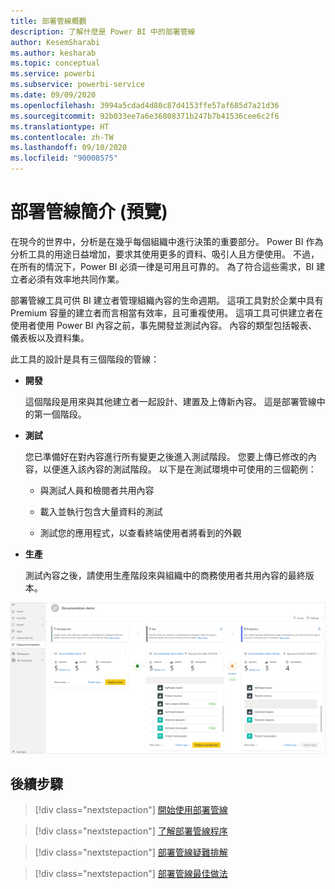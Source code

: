 ```yaml
---
title: 部署管線概觀
description: 了解什麼是 Power BI 中的部署管線
author: KesemSharabi
ms.author: kesharab
ms.topic: conceptual
ms.service: powerbi
ms.subservice: powerbi-service
ms.date: 09/09/2020
ms.openlocfilehash: 3994a5cdad4d80c87d4153ffe57af685d7a21d36
ms.sourcegitcommit: 92b033ee7a6e36808371b247b7b41536cee6c2f6
ms.translationtype: HT
ms.contentlocale: zh-TW
ms.lasthandoff: 09/10/2020
ms.locfileid: "90008575"
---
```

# <a name="introduction-to-deployment-pipelines-preview"></a>部署管線簡介 (預覽)

在現今的世界中，分析是在幾乎每個組織中進行決策的重要部分。 Power BI 作為分析工具的用途日益增加，要求其使用更多的資料、吸引人且方便使用。 不過，在所有的情況下，Power BI 必須一律是可用且可靠的。 為了符合這些需求，BI 建立者必須有效率地共同作業。

部署管線工具可供 BI 建立者管理組織內容的生命週期。 這項工具對於企業中具有 Premium 容量的建立者而言相當有效率，且可重複使用。 這項工具可供建立者在使用者使用 Power BI 內容之前，事先開發並測試內容。 內容的類型包括報表、儀表板以及資料集。

此工具的設計是具有三個階段的管線：

* **<a name="development"></a>開發**
    
    這個階段是用來與其他建立者一起設計、建置及上傳新內容。 這是部署管線中的第一個階段。

* **<a name="test"></a>測試**

    您已準備好在對內容進行所有變更之後進入測試階段。 您要上傳已修改的內容，以便進入該內容的測試階段。 以下是在測試環境中可使用的三個範例：

    * 與測試人員和檢閱者共用內容

    * 載入並執行包含大量資料的測試

    * 測試您的應用程式，以查看終端使用者將看到的外觀

* **<a name="production"></a>生產**

    測試內容之後，請使用生產階段來與組織中的商務使用者共用內容的最終版本。

![運作中部署管線的螢幕擷取畫面，其全部三個階段 ([開發]、[測試] 與 [生產環境]) 皆已經填入。](media/deployment-pipelines-overview/deployment-pipelines.png)

## <a name="next-steps"></a>後續步驟

>[!div class="nextstepaction"]
>[開始使用部署管線](deployment-pipelines-get-started.md)

>[!div class="nextstepaction"]
>[了解部署管線程序](deployment-pipelines-process.md)

>[!div class="nextstepaction"]
>[部署管線疑難排解](deployment-pipelines-troubleshooting.md)

>[!div class="nextstepaction"]
>[部署管線最佳做法](deployment-pipelines-best-practices.md)
